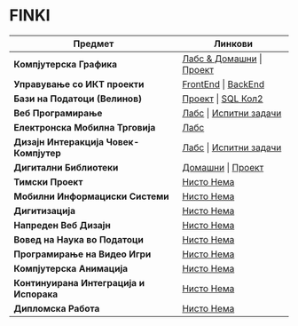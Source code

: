 # FINKI

| Предмет                                   | Линкови                                                                 |
|-------------------------------------------|------------------------------------------------------------------------|
| **Компјутерска Графика**                  | [Лабс & Домашни](https://github.com/Fazlibeqir/KomjuterskaGrafika) \| [Проект](https://github.com/Fazlibeqir/Kompjuterska-Grafika-Projekt) |
| **Управување со ИКТ проекти**             | [FrontEnd](https://github.com/andreevskaivana/EMajstor_FE) \| [BackEnd](https://github.com/Fazlibeqir/E-Majstori) |
| **Бази на Податоци (Велинов)**            | [Проект](https://github.com/Fazlibeqir/Baza-na-Podatoci)  \| [SQL Кол2](https://github.com/Fazlibeqir/Baza-na-Podatoci/tree/main/Kollokwium%202) |
| **Веб Програмирање**                      | [Лабс](https://github.com/Fazlibeqir/Web-Programming)   \|  [Испитни задачи](https://github.com/Fazlibeqir/Web-Programming/tree/main/Vezbi)      |
| **Електронска Мобилна Трговија**          | [Лабс](https://github.com/Fazlibeqir/EMT)                                                       |
| **Дизајн Интеракција Човек-Компјутер**     | [Лабс](https://github.com/Fazlibeqir/Dizjan-interAction-human-PC)   \| [Испитни задачи](https://github.com/Fazlibeqir/Dizjan-interAction-human-PC/tree/main/Ispit)  |
| **Дигитални Библиотеки**                  | [Домашни](https://github.com/Fazlibeqir/Digitalni-Biblioteki)  \| [Проект](https://github.com/Fazlibeqir/Digitalni-Biblioteki/tree/main/Project%20Muzicari)    |
| **Тимски Проект**          | [Нисто Нема](#)  |
| **Мобилни Информациски Системи**          | [Нисто Нема](#)  |
| **Дигитизација**          | [Нисто Нема](#)  |
| **Напреден Веб Дизајн**          | [Нисто Нема](#)  |
| **Вовед на Наука во Податоци**          | [Нисто Нема](#)  |
| **Програмирање на Видео Игри**          | [Нисто Нема](#)  |
| **Компјутерска Анимација**          | [Нисто Нема](#)  |
| **Континуирана Интеграција и Испорака**          | [Нисто Нема](#)  |
| **Дипломска Работа**          | [Нисто Нема](#)  |
